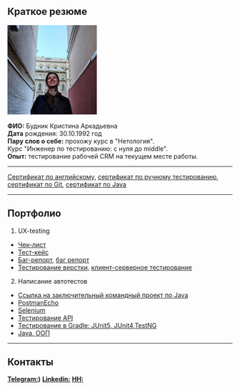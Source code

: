 ## Краткое резюме 
<div class="pull-right">
  <img src="фото.jpg" width="200"/>

  **ФИО:** Будник Кристина Аркадьевна<br>
  **Дата** рождения: 30.10.1992 год<br>
  **Пару слов о себе:** прохожу курс в "Нетология".<br>
  Курс "Инженер по тестированию: с нуля до middle".<br>
  **Опыт:** тестирование рабочей CRM на текущем месте работы.<br>
***
[Сертификат по английскому](https://github.com/LeeGeller/CV_and_Portfolio/blob/main/%D0%90%D0%BD%D0%B3%D0%BB%D0%B8%D0%B9%D1%81%D0%BA%D0%B8%D0%B9.pdf), [сертификат по ручному тестированию](https://github.com/LeeGeller/CV_and_Portfolio/blob/main/%D0%9C%D0%BE%D0%B4%D1%83%D0%BB%D1%8C%20%D0%BF%D0%BE%20%D1%80%D1%83%D1%87%D0%BD%D0%BE%D0%BC%D1%83%20%D1%82%D0%B5%D1%81%D1%82%D0%B8%D1%80%D0%BE%D0%B2%D0%B0%D0%BD%D0%B8%D1%8E.pdf), [сертификат по Git](https://github.com/LeeGeller/CV_and_Portfolio/blob/main/Git.pdf), [сертификат по Java](https://github.com/LeeGeller/CV_and_Portfolio/blob/main/Java.pdf)
***
## Портфолио
1. UX-testing
* [Чек-лист](https://docs.google.com/spreadsheets/d/1pUpVtlynmGY61bRfapwgcdAGrMMLqL7m2wjujaYL3FA/edit#gid=0)
* [Тест-кейс](https://docs.google.com/spreadsheets/d/1ym239h-rqmx5b9C0PMIu_vNxaKcjbk3mJv2AdpmzXNc/edit#gid=0)
* [Баг-репорт](https://docs.google.com/spreadsheets/d/165yJfRzKHFV12ofHt6l8XWgRpKcMQ4WeECLh6lHmAVg/edit#gid=0), [баг репорт](https://docs.google.com/spreadsheets/d/1JbWlRJ25g0wgaHn0vG4bwWCVgM_OQ-ONzfWMQhOT3Uk/edit#gid=0)
* [Тестирование верстки](https://docs.google.com/document/d/1wbJaeIz_O0lA_F951_3NjpiSbx88o29LY6VKSrVqFqc/edit), [клиент-серверное тестирование](https://docs.google.com/document/d/1BOtTMcTsecLdjLZyO2iYgxJONVLZ9ol_gBZI5v8Igyg/edit)
2. Написание автотестов
* [Ссылка на заключительный командный проект по Java](https://github.com/LeeGeller/Team_Project)
* [PostmanEcho](https://github.com/LeeGeller/PostmanEcho)
* [Selenium](https://github.com/LeeGeller/test_with_Selenium)
* [Тестирование API](https://github.com/LeeGeller/CI-and-API)
* [Тестирование в Gradle: JUnit5, JUnit4,TestNG](https://github.com/LeeGeller/GradleAutotest)
* [Java, ООП](https://github.com/LeeGeller/Task)
***
## Контакты
**[Telegram:](https://t.me/BoboBoWhisky))**
**[Linkedin:](https://www.linkedin.com/in/kristina-budnik-44a11927a/)**
**[HH:](https://hh.ru/resume/c3f76a44ff0be6e5b20039ed1f4b4354446665)**
